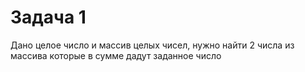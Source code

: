 # Задача 1

Дано целое число и массив целых чисел, нужно найти 2 числа из массива которые в сумме дадут заданное число